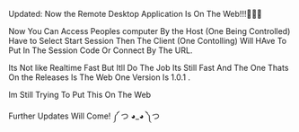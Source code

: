 Updated: Now the Remote Desktop Application Is On The Web!!!🎉🎉🎉


Now You Can Access Peoples computer By the Host (One Being Controlled) Have to Select Start Session Then The Client (One Contolling) Will HAve To Put In The Session Code Or Connect By The URL.


Its Not like Realtime Fast But Itll Do The Job Its Still Fast And The One Thats On the Releases Is The Web One Version Is 1.0.1 .


Im Still Trying To Put This On The Web


Further Updates Will Come! ༼ つ ◕_◕ ༽つ
